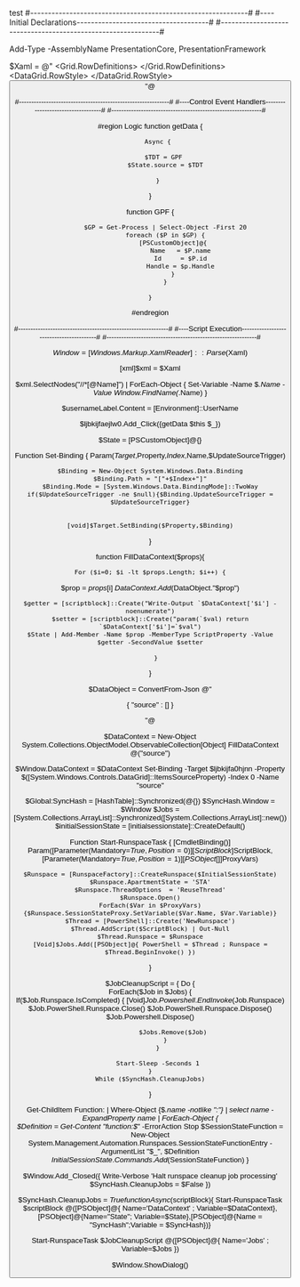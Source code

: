  test
#-------------------------------------------------------------#
#----Initial Declarations-------------------------------------#
#-------------------------------------------------------------#

Add-Type -AssemblyName PresentationCore, PresentationFramework

$Xaml = @"
<Window xmlns="http://schemas.microsoft.com/winfx/2006/xaml/presentation" Width="800" Height="400">
<Grid>
<Grid.RowDefinitions>
<RowDefinition Height="299*"/>
<RowDefinition Height="62*"/>
</Grid.RowDefinitions>
<Label Name="usernameLabel" HorizontalAlignment="Left" VerticalAlignment="Top" Grid.Row="0" Grid.Column="0" />
<DataGrid Grid.Row="0" Grid.Column="0" ItemsSource="{Binding source}" Name="ljbkijfa0hjnn" Margin="0,30,0,0">
    <DataGrid.RowStyle>
        <Style TargetType="DataGridRow">
            <Style.Triggers>
                <DataTrigger Binding="{Binding Name}" Value="asus_framework">
                    <Setter Property="Background" Value="#90EE90"/> <!-- LightGreen -->
                </DataTrigger>
            </Style.Triggers>
        </Style>
    </DataGrid.RowStyle>
</DataGrid>
<Button Content="Get-Process" HorizontalAlignment="Left" VerticalAlignment="Top" Width="75" Margin="21.671875,24,0,0" Grid.Row="1" Grid.Column="0" Name="ljbkijfaejlw0"/>
</Grid></Window>
"@


#-------------------------------------------------------------#
#----Control Event Handlers-----------------------------------#
#-------------------------------------------------------------#


#region Logic
function getData {

        Async {

            $TDT = GPF 
            $State.source = $TDT
        
        }
    
}

function GPF {

            $GP = Get-Process | Select-Object -First 20
            foreach ($P in $GP) {
                [PSCustomObject]@{
                    Name   = $P.name
                    Id     = $P.id
                    Handle = $p.Handle
                }
            }
        
    }
#endregion 


#-------------------------------------------------------------#
#----Script Execution-----------------------------------------#
#-------------------------------------------------------------#

$Window = [Windows.Markup.XamlReader]::Parse($Xaml)

[xml]$xml = $Xaml

$xml.SelectNodes("//*[@Name]") | ForEach-Object { Set-Variable -Name $_.Name -Value $Window.FindName($_.Name) }

$usernameLabel.Content = [Environment]::UserName


$ljbkijfaejlw0.Add_Click({getData $this $_})

$State = [PSCustomObject]@{}


Function Set-Binding {
    Param($Target,$Property,$Index,$Name,$UpdateSourceTrigger)
 
    $Binding = New-Object System.Windows.Data.Binding
    $Binding.Path = "["+$Index+"]"
    $Binding.Mode = [System.Windows.Data.BindingMode]::TwoWay
    if($UpdateSourceTrigger -ne $null){$Binding.UpdateSourceTrigger = $UpdateSourceTrigger}


    [void]$Target.SetBinding($Property,$Binding)
}

function FillDataContext($props){

    For ($i=0; $i -lt $props.Length; $i++) {
   
   $prop = $props[$i]
   $DataContext.Add($DataObject."$prop")
   
    $getter = [scriptblock]::Create("Write-Output `$DataContext['$i'] -noenumerate")
    $setter = [scriptblock]::Create("param(`$val) return `$DataContext['$i']=`$val")
    $State | Add-Member -Name $prop -MemberType ScriptProperty -Value  $getter -SecondValue $setter
               
       }
   }



$DataObject =  ConvertFrom-Json @"

{
    "source" : []
}

"@

$DataContext = New-Object System.Collections.ObjectModel.ObservableCollection[Object]
FillDataContext @("source") 

$Window.DataContext = $DataContext
Set-Binding -Target $ljbkijfa0hjnn -Property $([System.Windows.Controls.DataGrid]::ItemsSourceProperty) -Index 0 -Name "source"  




$Global:SyncHash = [HashTable]::Synchronized(@{})
$SyncHash.Window = $Window
$Jobs = [System.Collections.ArrayList]::Synchronized([System.Collections.ArrayList]::new())
$initialSessionState = [initialsessionstate]::CreateDefault()

Function Start-RunspaceTask
{
    [CmdletBinding()]
    Param([Parameter(Mandatory=$True,Position=0)][ScriptBlock]$ScriptBlock,
          [Parameter(Mandatory=$True,Position=1)][PSObject[]]$ProxyVars)
            
    $Runspace = [RunspaceFactory]::CreateRunspace($InitialSessionState)
    $Runspace.ApartmentState = 'STA'
    $Runspace.ThreadOptions  = 'ReuseThread'
    $Runspace.Open()
    ForEach($Var in $ProxyVars){$Runspace.SessionStateProxy.SetVariable($Var.Name, $Var.Variable)}
    $Thread = [PowerShell]::Create('NewRunspace')
    $Thread.AddScript($ScriptBlock) | Out-Null
    $Thread.Runspace = $Runspace
    [Void]$Jobs.Add([PSObject]@{ PowerShell = $Thread ; Runspace = $Thread.BeginInvoke() })
}

$JobCleanupScript = {
    Do
    {    
        ForEach($Job in $Jobs)
        {            
            If($Job.Runspace.IsCompleted)
            {
                [Void]$Job.Powershell.EndInvoke($Job.Runspace)
                $Job.PowerShell.Runspace.Close()
                $Job.PowerShell.Runspace.Dispose()
                $Job.Powershell.Dispose()
                
                $Jobs.Remove($Job)
            }
        }

        Start-Sleep -Seconds 1
    }
    While ($SyncHash.CleanupJobs)
}

Get-ChildItem Function: | Where-Object {$_.name -notlike "*:*"} |  select name -ExpandProperty name |
ForEach-Object {       
    $Definition = Get-Content "function:$_" -ErrorAction Stop
    $SessionStateFunction = New-Object System.Management.Automation.Runspaces.SessionStateFunctionEntry -ArgumentList "$_", $Definition
    $InitialSessionState.Commands.Add($SessionStateFunction)
}


$Window.Add_Closed({
    Write-Verbose 'Halt runspace cleanup job processing'
    $SyncHash.CleanupJobs = $False
})

$SyncHash.CleanupJobs = $True
function Async($scriptBlock){ Start-RunspaceTask $scriptBlock @([PSObject]@{ Name='DataContext' ; Variable=$DataContext},[PSObject]@{Name="State"; Variable=$State},[PSObject]@{Name = "SyncHash";Variable = $SyncHash})}

Start-RunspaceTask $JobCleanupScript @([PSObject]@{ Name='Jobs' ; Variable=$Jobs })



$Window.ShowDialog()


